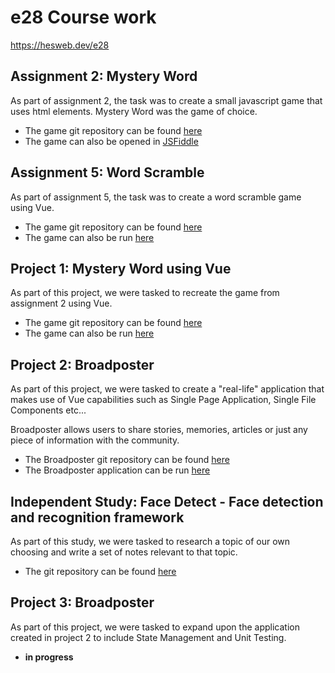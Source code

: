 # e28 Course work
<https://hesweb.dev/e28>


## Assignment 2: Mystery Word

As part of assignment 2, the task was to create a small javascript game that uses html elements. Mystery Word was the game of choice.
- The game git repository can be found [here](https://github.com/DoryAzar/e28/tree/master/game)
- The game can also be opened in [JSFiddle](https://jsfiddle.net/Dory/nvd53c7m/)

## Assignment 5: Word Scramble

As part of assignment 5, the task was to create a word scramble game using Vue.
- The game git repository can be found [here](https://github.com/DoryAzar/e28/tree/master/word-scramble)
- The game can also be run [here](http://e28word-scramble.broadposter.com/)

## Project 1: Mystery Word using Vue

As part of this project, we were tasked to recreate the game from assignment 2 using Vue.
- The game git repository can be found [here](https://github.com/DoryAzar/e28/tree/master/p1)
- The game can also be run [here](http://e28p1.broadposter.com)

## Project 2: Broadposter

As part of this project, we were tasked to create a "real-life" application that makes use of Vue capabilities such as Single Page Application, Single File Components etc...

Broadposter allows users to share stories, memories, articles or just any piece of information with the community.
- The Broadposter git repository can be found [here](https://github.com/DoryAzar/e28/tree/master/p2)
- The Broadposter application can be run [here](http://e28p2.broadposter.com)

## Independent Study: Face Detect - Face detection and recognition framework

As part of this study, we were tasked to research a topic of our own choosing and write a set of notes relevant to that topic.
- The git repository can be found [here](https://github.com/DoryAzar/e28/tree/master/independent-study)

## Project 3: Broadposter

As part of this project, we were tasked to expand upon the application created in project 2 to include State Management and Unit Testing.
- **in progress**

